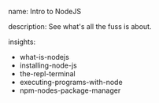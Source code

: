 name: Intro to NodeJS

description: See what's all the fuss is about.  

insights:
  - what-is-nodejs
  - installing-node-js
  - the-repl-terminal
  - executing-programs-with-node
  - npm-nodes-package-manager